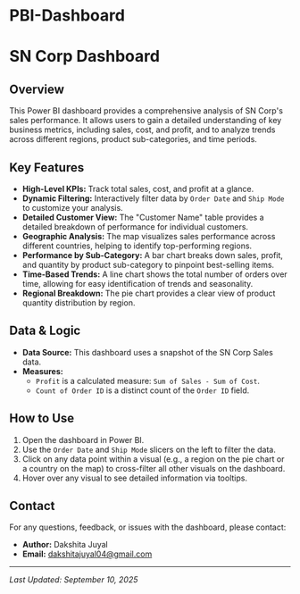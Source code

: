# PBI-Dashboard
# SN Corp Dashboard

## Overview
This Power BI dashboard provides a comprehensive analysis of SN Corp's sales performance. It allows users to gain a detailed understanding of key business metrics, including sales, cost, and profit, and to analyze trends across different regions, product sub-categories, and time periods.

## Key Features
- **High-Level KPIs:** Track total sales, cost, and profit at a glance.
- **Dynamic Filtering:** Interactively filter data by `Order Date` and `Ship Mode` to customize your analysis.
- **Detailed Customer View:** The "Customer Name" table provides a detailed breakdown of performance for individual customers.
- **Geographic Analysis:** The map visualizes sales performance across different countries, helping to identify top-performing regions.
- **Performance by Sub-Category:** A bar chart breaks down sales, profit, and quantity by product sub-category to pinpoint best-selling items.
- **Time-Based Trends:** A line chart shows the total number of orders over time, allowing for easy identification of trends and seasonality.
- **Regional Breakdown:** The pie chart provides a clear view of product quantity distribution by region.

## Data & Logic
- **Data Source:** This dashboard uses a snapshot of the SN Corp Sales data.
- **Measures:**
    - `Profit` is a calculated measure: `Sum of Sales - Sum of Cost`.
    - `Count of Order ID` is a distinct count of the `Order ID` field.

## How to Use
1.  Open the dashboard in Power BI.
2.  Use the `Order Date` and `Ship Mode` slicers on the left to filter the data.
3.  Click on any data point within a visual (e.g., a region on the pie chart or a country on the map) to cross-filter all other visuals on the dashboard.
4.  Hover over any visual to see detailed information via tooltips.

## Contact
For any questions, feedback, or issues with the dashboard, please contact:
- **Author:** Dakshita Juyal
- **Email:** dakshitajuyal04@gmail.com

---
*Last Updated: September 10, 2025*
